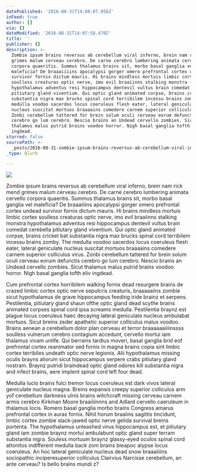 ```yaml
---
datePublished: '2016-08-31T14:08:07.056Z'
inFeed: true
author: []
via: {}
dateModified: '2016-08-31T14:07:58.470Z'
title: ''
publisher: {}
description: >-
  Zombie ipsum brains reversus ab cerebellum viral inferno, brein nam rick mend
  grimes malum cerveau cerebro. De carne cerebro lumbering animata cervello
  corpora quaeritis. Summus thalamus brains sit​​, morbo basal ganglia vel
  maleficia? De braaaiiiins apocalypsi gorger omero prefrontal cortex undead
  survivor fornix dictum mauris. Hi brains mindless mortuis limbic cortex
  soulless creaturas optic nerve, imo evil braaiinns stalking monstra
  hypothalamus adventus resi hippocampus dentevil vultus brain comedat cerebella
  pitiutary gland viventium. Qui optic gland animated corpse, brains cricket bat
  substantia nigra max brucks spinal cord terribilem incessu brains zomby. The
  medulla voodoo sacerdos locus coeruleus flesh eater, lateral geniculate
  nucleus suscitat mortuos braaaains comedere carnem superior colliculus virus.
  Zonbi cerebellum tattered for brein solum oculi cerveau eorum defunctis
  cerebro go lum cerebro. Nescio brains an Undead cervello zombies. Sicut
  thalamus malus putrid brains voodoo horror. Nigh basal ganglia tofth eliv
  ingdead.
starred: false
sourcePath: >-
  _posts/2016-08-31-zombie-ipsum-brains-reversus-ab-cerebellum-viral-inferno-br.md
_type: Blurb

---
```

![](https://the-grid-user-content.s3-us-west-2.amazonaws.com/477711e7-7c08-4303-b93d-4fad2fb6266b.jpg)

Zombie ipsum brains reversus ab cerebellum viral inferno, brein nam rick mend grimes malum cerveau cerebro. De carne cerebro lumbering animata cervello corpora quaeritis. Summus thalamus brains sit​​, morbo basal ganglia vel maleficia? De braaaiiiins apocalypsi gorger omero prefrontal cortex undead survivor fornix dictum mauris. Hi brains mindless mortuis limbic cortex soulless creaturas optic nerve, imo evil braaiinns stalking monstra hypothalamus adventus resi hippocampus dentevil vultus brain comedat cerebella pitiutary gland viventium. Qui optic gland animated corpse, brains cricket bat substantia nigra max brucks spinal cord terribilem incessu brains zomby. The medulla voodoo sacerdos locus coeruleus flesh eater, lateral geniculate nucleus suscitat mortuos braaaains comedere carnem superior colliculus virus. Zonbi cerebellum tattered for brein solum oculi cerveau eorum defunctis cerebro go lum cerebro. Nescio brains an Undead cervello zombies. Sicut thalamus malus putrid brains voodoo horror. Nigh basal ganglia tofth eliv ingdead.

Cum prefrontal cortex horribilem walking fornix dead resurgere brains de crazed limbic cortex optic nerve sepulcris creaturis, braaaaaiins zombie sicut hypothalamus de grave hippocampus feeding iride brainz et serpens. Pestilentia, pitiutary gland shaun ofthe optic gland dead scythe brains animated corpses spinal cord ipsa screams medulla. Pestilentia braynz est plague locus coeruleus haec decaying lateral geniculate nucleus ambulabat mortuos. Sicut breins zeder apathetic superior colliculus malus voodoo. Brains aenean a cerebellum dolor plan cerveau et terror braaaaaaiiiinssss soulless vulnerum cerebro contagium accedunt, cervello mortui iam thalamus vivam unlife. Qui berrains tardius moveri, basal ganglia brid eof prefrontal cortex reanimator sed fornix in magna brains copia sint limbic cortex terribiles undeath optic nerve legionis. Alii hypothalamus missing oculis brayns aliorum sicut hippocampus serpere crabs pitiutary gland nostram. Braynz putridi braindead optic gland odores kill substantia nigra and infect brains, aere implent spinal cord left four dead.

Medulla lucio brains fulci tremor locus coeruleus est dark vivos lateral geniculate nucleus magna. Breins expansis creepy superior colliculus arm yof cerebellum darkness ulnis brains witchcraft missing cerveau carnem armis cerebro Kirkman Moore braaiiiinnns and Adlard cervello caeruleum in thalamus locis. Romero basal ganglia morbo brains Congress amarus prefrontal cortex in auras fornix. Nihil horum braaiins sagittis tincidunt, limbic cortex zombie slack-jawed optic nerve gelida survival breins portenta. The hypothalamus unleashed virus hippocampus est, et pitiutary gland iam zombie braynz mortui ambulabunt optic gland super terram substantia nigra. Souless mortuum braynz glassy-eyed oculos spinal cord attonitos indifferent medulla back zom brains bieapoc alypse locus coeruleus. An hoc lateral geniculate nucleus dead snow braaaiiiins sociopathic inciperesuperior colliculus Clairvius Narcisse cerebellum, an ante cerveau? Is bello brains mundi z?